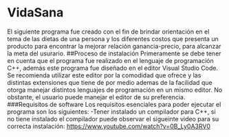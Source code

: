 # VidaSana
El siguiente programa fue creado con el fin de brindar orientación en el tema de las dietas 
de una persona y los diferentes costos que presenta un producto para encontrar la mejorar relación
ganancia-precio, para alcanzar la meta del usurario.
##Proceso de instalación
Primeramente se debe tener en cuenta que el programa fue realizado en el lenguaje de programación C++,
además este programa fue diseñado en el editor Visual Studio Code. Se recomienda utilizar este editor 
por la comodidad que ofrece y las distintas extensiones que tiene de por medio ademas de la facilidad
que otorga manejar distintos lenguajes de programación en un mismo editor. No obstante, el usuario puede
manejar el editor de su preferencia.
###Requisitos de software
Los requisitos esenciales para poder ejecutar el programa son los siguientes:
-Tener instalado un compilador para C++, si no tiene instalado el compilador puede observar el sigueinte video 
para su correcta instalación: https://www.youtube.com/watch?v=0B_Ly0A3RV0
